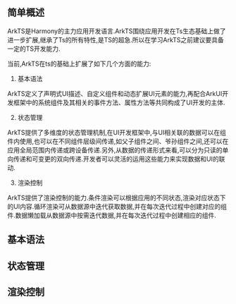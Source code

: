 ## 简单概述

ArkTS是Harmony的主力应用开发语言.ArkTS围绕应用开发在Ts生态基础上做了进一步扩展,继承了Ts的所有特性,是TS的超急.所以在学习ArkTS之前建议要具备一定的TS开发能力.

当前,ArkTS在ts的基础上扩展了如下几个方面的能力:

1. 基本语法

ArkTS定义了声明式UI描述、自定义组件和动态扩展UI元素的能力,再配合ArkUI开发框架中的系统组件及其相关的事件方法、属性方法等共同构成了UI开发的主体.

2. 状态管理

ArkTS提供了多维度的状态管理机制,在UI开发框架中,与UI相关联的数据可以在组件内使用,也可以在不同组件层级间传递,如父子组件之间、爷孙组件之间,还可以在应用全局范围内传递或跨设备传递.另外,从数据的传递形式来看,可以分为只读的单向传递和可变更的双向传递.开发者可以灵活的运用这些能力来实现数据和UI的联动.

3. 渲染控制

ArkTS提供了渲染控制的能力.条件渲染可以根据应用的不同状态,渲染对应状态下的UI内容.循环渲染可从数据源中迭代获取数据,并在每次迭代过程中创建对应的组件.数据懒加载从数据源中按需迭代数据,并在每次迭代过程中创建相应的组件.

## 基本语法

## 状态管理

## 渲染控制
